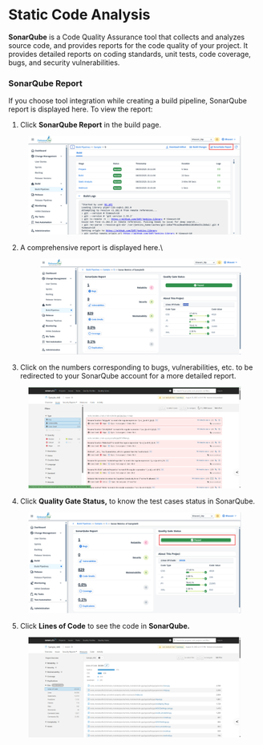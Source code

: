 # Static Code Analysis

**SonarQube** is a Code Quality Assurance tool that collects and analyzes source code, and provides reports for the code quality of your project. It provides detailed reports on coding standards, unit tests, code coverage, bugs, and security vulnerabilities.

### **SonarQube Report**

If you choose tool integration while creating a build pipeline, SonarQube report is displayed here. To view the report:

1. Click **SonarQube Report** in the build page.

<figure><img src="../../../.gitbook/assets/image (1453).png" alt=""><figcaption></figcaption></figure>

2.  A comprehensive report is displayed here.\


    <figure><img src="../../../.gitbook/assets/image (1454).png" alt=""><figcaption></figcaption></figure>
3. Click on the numbers corresponding to bugs, vulnerabilities, etc. to be redirected to your SonarQube account for a more detailed report.

<figure><img src="../../../.gitbook/assets/image (1455).png" alt=""><figcaption></figcaption></figure>

4. Click **Quality Gate Status,** to know the test cases status in SonarQube.

<figure><img src="../../../.gitbook/assets/image (1457).png" alt=""><figcaption></figcaption></figure>

5. Click **Lines of Code** to see the code in **SonarQube.**

<figure><img src="../../../.gitbook/assets/image (1458).png" alt=""><figcaption></figcaption></figure>
